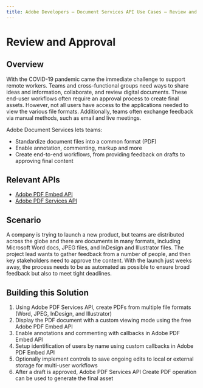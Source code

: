 ```yaml
---
title: Adobe Developers — Document Services API Use Cases — Review and Approval
---
```


# Review and Approval

## Overview

With the COVID-19 pandemic came the immediate challenge to support remote workers. Teams and cross-functional groups need ways to share ideas and information, collaborate, and review digital documents. These end-user workflows often require an approval process to create final assets. However, not all users have access to the applications needed to view the various file formats. Additionally, teams often exchange feedback via manual methods, such as email and live meetings.

Adobe Document Services lets teams:

* Standardize document files into a common format (PDF)
* Enable annotation, commenting, markup and more
* Create end-to-end workflows, from providing feedback on drafts to approving final content

## Relevant APIs

* [Adobe PDF Embed API](/src/pages/pdf-embed.md)
* [Adobe PDF Services API](/src/pages/pdf-services.md)

## Scenario

A company is trying to launch a new product, but teams are distributed across the globe and there are documents in many formats, including Microsoft Word docs, JPEG files, and InDesign and Illustrator files. The project lead wants to gather feedback from a number of people, and then key stakeholders need to approve the content. With the launch just weeks away, the process needs to be as automated as possible to ensure broad feedback but also to meet tight deadlines.

## Building this Solution

1. Using Adobe PDF Services API, create PDFs from multiple file formats (Word, JPEG, InDesign, and Illustrator)
2. Display the PDF document with a custom viewing mode using the free Adobe PDF Embed API
3. Enable annotations and commenting with callbacks in Adobe PDF Embed API
4. Setup identification of users by name using custom callbacks in Adobe PDF Embed API
5. Optionally implement controls to save ongoing edits to local or external storage for multi-user workflows
6. After a draft is approved, Adobe PDF Services API Create PDF operation can be used to generate the final asset
